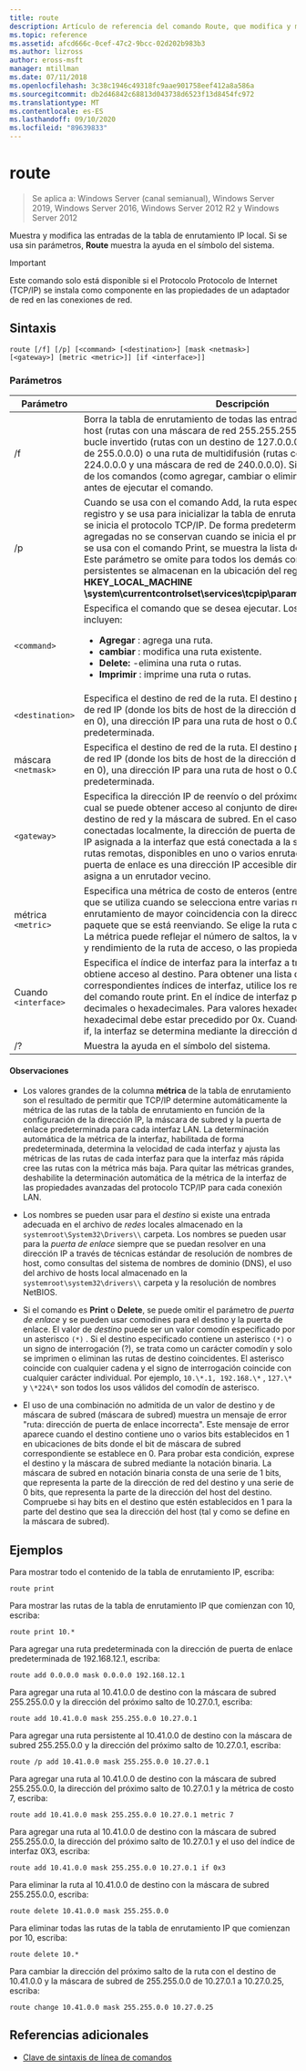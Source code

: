 ```yaml
---
title: route
description: Artículo de referencia del comando Route, que modifica y muestra las entradas de la tabla de enrutamiento IP local.
ms.topic: reference
ms.assetid: afcd666c-0cef-47c2-9bcc-02d202b983b3
ms.author: lizross
author: eross-msft
manager: mtillman
ms.date: 07/11/2018
ms.openlocfilehash: 3c38c1946c49318fc9aae901758eef412a8a586a
ms.sourcegitcommit: db2d46842c68813d043738d6523f13d8454fc972
ms.translationtype: MT
ms.contentlocale: es-ES
ms.lasthandoff: 09/10/2020
ms.locfileid: "89639833"
---
```

# <a name="route"></a>route

> Se aplica a: Windows Server (canal semianual), Windows Server 2019, Windows Server 2016, Windows Server 2012 R2 y Windows Server 2012

Muestra y modifica las entradas de la tabla de enrutamiento IP local. Si se usa sin parámetros, **Route** muestra la ayuda en el símbolo del sistema.

> [!IMPORTANT]
> Este comando solo está disponible si el Protocolo Protocolo de Internet (TCP/IP) se instala como componente en las propiedades de un adaptador de red en las conexiones de red.

## <a name="syntax"></a>Sintaxis

```
route [/f] [/p] [<command> [<destination>] [mask <netmask>] [<gateway>] [metric <metric>]] [if <interface>]]
```

### <a name="parameters"></a>Parámetros

| Parámetro | Descripción |
|--|--|
| /f | Borra la tabla de enrutamiento de todas las entradas que no son rutas de host (rutas con una máscara de red 255.255.255.255), la ruta de red de bucle invertido (rutas con un destino de 127.0.0.0 y una máscara de red de 255.0.0.0) o una ruta de multidifusión (rutas con un destino de 224.0.0.0 y una máscara de red de 240.0.0.0). Si se usa junto con uno de los comandos (como agregar, cambiar o eliminar), la tabla se borra antes de ejecutar el comando. |
| /p | Cuando se usa con el comando Add, la ruta especificada se agrega al registro y se usa para inicializar la tabla de enrutamiento IP cada vez que se inicia el protocolo TCP/IP. De forma predeterminada, las rutas agregadas no se conservan cuando se inicia el protocolo TCP/IP. Cuando se usa con el comando Print, se muestra la lista de rutas persistentes. Este parámetro se omite para todos los demás comandos. Las rutas persistentes se almacenan en la ubicación del registro **HKEY_LOCAL_MACHINE \system\currentcontrolset\services\tcpip\parameters\persistentroutes**. |
| `<command>` | Especifica el comando que se desea ejecutar. Los comandos válidos incluyen:<ul><li>**Agregar** : agrega una ruta.</li><li>**cambiar** : modifica una ruta existente.</li><li>**Delete:** -elimina una ruta o rutas.</li><li>**Imprimir** : imprime una ruta o rutas.</li></ul> |
| `<destination>` | Especifica el destino de red de la ruta. El destino puede ser una dirección de red IP (donde los bits de host de la dirección de red están establecidos en 0), una dirección IP para una ruta de host o 0.0.0.0 para la ruta predeterminada. |
| máscara `<netmask>` | Especifica el destino de red de la ruta. El destino puede ser una dirección de red IP (donde los bits de host de la dirección de red están establecidos en 0), una dirección IP para una ruta de host o 0.0.0.0 para la ruta predeterminada. |
| `<gateway>` | Especifica la dirección IP de reenvío o del próximo salto a través de la cual se puede obtener acceso al conjunto de direcciones definido por el destino de red y la máscara de subred. En el caso de las rutas de subred conectadas localmente, la dirección de puerta de enlace es la dirección IP asignada a la interfaz que está conectada a la subred. En el caso de las rutas remotas, disponibles en uno o varios enrutadores, la dirección de puerta de enlace es una dirección IP accesible directamente que se asigna a un enrutador vecino. |
| métrica `<metric>` | Especifica una métrica de costo de enteros (entre 1 a 9999) para la ruta, que se utiliza cuando se selecciona entre varias rutas de la tabla de enrutamiento de mayor coincidencia con la dirección de destino de un paquete que se está reenviando. Se elige la ruta con la métrica mas baja. La métrica puede reflejar el número de saltos, la velocidad, confiabilidad y rendimiento de la ruta de acceso, o las propiedades administrativas. |
| Cuando `<interface>` | Especifica el índice de interfaz para la interfaz a través de la que se obtiene acceso al destino. Para obtener una lista de interfaces y los correspondientes índices de interfaz, utilice los resultados de la ejecución del comando route print. En el índice de interfaz puede usar valores decimales o hexadecimales. Para valores hexadecimales, el número hexadecimal debe estar precedido por 0x. Cuando se omite el parámetro if, la interfaz se determina mediante la dirección de la puerta de enlace. |
| /? | Muestra la ayuda en el símbolo del sistema. |

#### <a name="remarks"></a>Observaciones

- Los valores grandes de la columna **métrica** de la tabla de enrutamiento son el resultado de permitir que TCP/IP determine automáticamente la métrica de las rutas de la tabla de enrutamiento en función de la configuración de la dirección IP, la máscara de subred y la puerta de enlace predeterminada para cada interfaz LAN. La determinación automática de la métrica de la interfaz, habilitada de forma predeterminada, determina la velocidad de cada interfaz y ajusta las métricas de las rutas de cada interfaz para que la interfaz más rápida cree las rutas con la métrica más baja. Para quitar las métricas grandes, deshabilite la determinación automática de la métrica de la interfaz de las propiedades avanzadas del protocolo TCP/IP para cada conexión LAN.

- Los nombres se pueden usar para el *destino* si existe una entrada adecuada en el archivo de *redes* locales almacenado en la `systemroot\System32\Drivers\\` carpeta. Los nombres se pueden usar para la *puerta de enlace* siempre que se puedan resolver en una dirección IP a través de técnicas estándar de resolución de nombres de host, como consultas del sistema de nombres de dominio (DNS), el uso del archivo de hosts local almacenado en la `systemroot\system32\drivers\\` carpeta y la resolución de nombres NetBIOS.

- Si el comando es **Print** o **Delete**, se puede omitir el parámetro de *puerta de enlace* y se pueden usar comodines para el destino y la puerta de enlace. El valor de *destino* puede ser un valor comodín especificado por un asterisco `(*)` . Si el destino especificado contiene un asterisco `(*)` o un signo de interrogación (?), se trata como un carácter comodín y solo se imprimen o eliminan las rutas de destino coincidentes. El asterisco coincide con cualquier cadena y el signo de interrogación coincide con cualquier carácter individual. Por ejemplo, `10.\*.1, 192.168.\*` , `127.\*` y `\*224\*` son todos los usos válidos del comodín de asterisco.

- El uso de una combinación no admitida de un valor de destino y de máscara de subred (máscara de subred) muestra un mensaje de error "ruta: dirección de puerta de enlace incorrecta". Este mensaje de error aparece cuando el destino contiene uno o varios bits establecidos en 1 en ubicaciones de bits donde el bit de máscara de subred correspondiente se establece en 0. Para probar esta condición, exprese el destino y la máscara de subred mediante la notación binaria. La máscara de subred en notación binaria consta de una serie de 1 bits, que representa la parte de la dirección de red del destino y una serie de 0 bits, que representa la parte de la dirección del host del destino. Compruebe si hay bits en el destino que estén establecidos en 1 para la parte del destino que sea la dirección del host (tal y como se define en la máscara de subred).

## <a name="examples"></a>Ejemplos

Para mostrar todo el contenido de la tabla de enrutamiento IP, escriba:

```
route print
```

Para mostrar las rutas de la tabla de enrutamiento IP que comienzan con 10, escriba:

```
route print 10.*
```

Para agregar una ruta predeterminada con la dirección de puerta de enlace predeterminada de 192.168.12.1, escriba:

```
route add 0.0.0.0 mask 0.0.0.0 192.168.12.1
```

Para agregar una ruta al 10.41.0.0 de destino con la máscara de subred 255.255.0.0 y la dirección del próximo salto de 10.27.0.1, escriba:

```
route add 10.41.0.0 mask 255.255.0.0 10.27.0.1
```

Para agregar una ruta persistente al 10.41.0.0 de destino con la máscara de subred 255.255.0.0 y la dirección del próximo salto de 10.27.0.1, escriba:

```
route /p add 10.41.0.0 mask 255.255.0.0 10.27.0.1
```

Para agregar una ruta al 10.41.0.0 de destino con la máscara de subred 255.255.0.0, la dirección del próximo salto de 10.27.0.1 y la métrica de costo 7, escriba:

```
route add 10.41.0.0 mask 255.255.0.0 10.27.0.1 metric 7
```

Para agregar una ruta al 10.41.0.0 de destino con la máscara de subred 255.255.0.0, la dirección del próximo salto de 10.27.0.1 y el uso del índice de interfaz 0X3, escriba:

```
route add 10.41.0.0 mask 255.255.0.0 10.27.0.1 if 0x3
```

Para eliminar la ruta al 10.41.0.0 de destino con la máscara de subred 255.255.0.0, escriba:

```
route delete 10.41.0.0 mask 255.255.0.0
```

Para eliminar todas las rutas de la tabla de enrutamiento IP que comienzan por 10, escriba:

```
route delete 10.*
```

Para cambiar la dirección del próximo salto de la ruta con el destino de 10.41.0.0 y la máscara de subred de 255.255.0.0 de 10.27.0.1 a 10.27.0.25, escriba:

```
route change 10.41.0.0 mask 255.255.0.0 10.27.0.25
```

## <a name="additional-references"></a>Referencias adicionales

- [Clave de sintaxis de línea de comandos](command-line-syntax-key.md)
